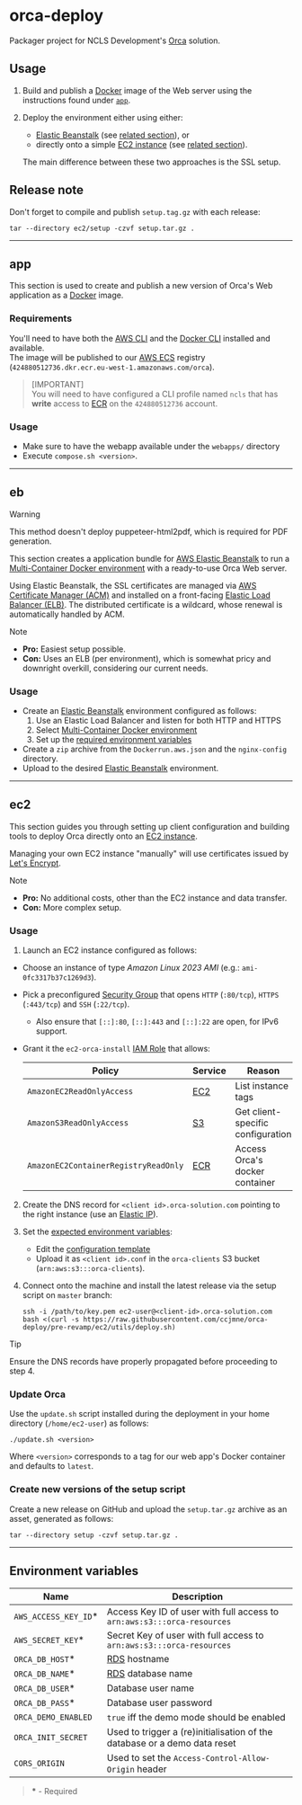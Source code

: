 # orca-deploy

Packager project for NCLS Development's [Orca](https://www.orca-solution.com/) solution.

## Usage

1. Build and publish a [Docker](https://www.docker.com/) image of the Web server using the instructions found under [`app`](./app/README.md).
2. Deploy the environment either using either:

   - [Elastic Beanstalk](https://aws.amazon.com/elasticbeanstalk/) (see [related section](./eb/README.md)), or
   - directly onto a simple [EC2 instance](https://aws.amazon.com/ec2/) (see [related section](./ec2/README.md)).

   The main difference between these two approaches is the SSL setup.

## Release note

Don't forget to compile and publish `setup.tag.gz` with each release:

```shell
tar --directory ec2/setup -czvf setup.tar.gz .
```

---

## app

This section is used to create and publish a new version of Orca's Web application as a [Docker](https://www.docker.com/) image.

### Requirements

You'll need to have both the [AWS CLI](https://aws.amazon.com/cli/) and the [Docker CLI](https://docs.docker.com/engine/reference/commandline/cli/) installed and available.  
The image will be published to our [AWS ECS](https://aws.amazon.com/ecs/) registry (`424880512736.dkr.ecr.eu-west-1.amazonaws.com/orca`).

> [IMPORTANT]  
> You will need to have configured a CLI profile named `ncls` that has **write** access to [ECR](https://aws.amazon.com/ecr/) on the `424880512736` account.

### Usage

- Make sure to have the webapp available under the `webapps/` directory
- Execute `compose.sh <version>`.

---

## eb

> [!WARNING]  
> This method doesn't deploy puppeteer-html2pdf, which is required for PDF generation.

This section creates a application bundle for [AWS Elastic Beanstalk](https://aws.amazon.com/elasticbeanstalk/) to run a [Multi-Container Docker environment](http://docs.aws.amazon.com/elasticbeanstalk/latest/dg/create_deploy_docker_ecs.html) with a ready-to-use Orca Web server.

Using Elastic Beanstalk, the SSL certificates are managed via [AWS Certificate Manager (ACM)](https://aws.amazon.com/certificate-manager/) and installed on a front-facing [Elastic Load Balancer (ELB)](https://aws.amazon.com/elasticloadbalancing/). The distributed certificate is a wildcard, whose renewal is automatically handled by ACM.

> [!NOTE]
>
> - **Pro:** Easiest setup possible.
> - **Con:** Uses an ELB (per environment), which is somewhat pricy and downright overkill, considering our current needs.

### Usage

- Create an [Elastic Beanstalk](https://aws.amazon.com/elasticbeanstalk/) environment configured as follows:
  1. Use an Elastic Load Balancer and listen for both HTTP and HTTPS
  2. Select [Multi-Container Docker environment](http://docs.aws.amazon.com/elasticbeanstalk/latest/dg/create_deploy_docker_ecs.html)
  3. Set up the [required environment variables](#environment-variables)
- Create a `zip` archive from the `Dockerrun.aws.json` and the `nginx-config` directory.
- Upload to the desired [Elastic Beanstalk](https://aws.amazon.com/elasticbeanstalk/) environment.

---

## ec2

This section guides you through setting up client configuration and building tools to deploy Orca directly onto an [EC2 instance](https://aws.amazon.com/ec2/).

Managing your own EC2 instance "manually" will use certificates issued by [Let's Encrypt](https://letsencrypt.org/).

> [!NOTE]
>
> - **Pro:** No additional costs, other than the EC2 instance and data transfer.
> - **Con:** More complex setup.

### Usage

1. Launch an EC2 instance configured as follows:

- Choose an instance of type _Amazon Linux 2023 AMI_ (e.g.: `ami-0fc3317b37c1269d3`).
- Pick a preconfigured [Security Group](http://docs.aws.amazon.com/AWSEC2/latest/UserGuide/using-network-security.html) that opens `HTTP` (`:80/tcp`), `HTTPS` (`:443/tcp`) and `SSH` (`:22/tcp`).

  - Also ensure that `[::]:80`, `[::]:443` and `[::]:22` are open, for IPv6 support.

- Grant it the `ec2-orca-install` [IAM Role](https://docs.aws.amazon.com/IAM/latest/UserGuide/id_roles.html) that allows:

  | Policy                               | Service                           | Reason                            |
  | ------------------------------------ | --------------------------------- | --------------------------------- |
  | `AmazonEC2ReadOnlyAccess`            | [EC2](https://aws.amazon.com/ec2) | List instance tags                |
  | `AmazonS3ReadOnlyAccess`             | [S3](https://aws.amazon.com/s3)   | Get client-specific configuration |
  | `AmazonEC2ContainerRegistryReadOnly` | [ECR](https://aws.amazon.com/ecr) | Access Orca's docker container    |

2. Create the DNS record for `<client id>.orca-solution.com` pointing to the right instance (use an [Elastic IP](http://docs.aws.amazon.com/AWSEC2/latest/UserGuide/elastic-ip-addresses-eip.html)).
3. Set the [expected environment variables](#environment-variables):

   - Edit the [configuration template](/ec2/utils/orca.conf.tpl)
   - Upload it as `<client id>.conf` in the `orca-clients` S3 bucket (`arn:aws:s3:::orca-clients`).

4. Connect onto the machine and install the latest release via the setup script on `master` branch:

   ```shell
   ssh -i /path/to/key.pem ec2-user@<client-id>.orca-solution.com
   bash <(curl -s https://raw.githubusercontent.com/ccjmne/orca-deploy/pre-revamp/ec2/utils/deploy.sh)
   ```

> [!TIP]  
> Ensure the DNS records have properly propagated before proceeding to step 4.

### Update Orca

Use the `update.sh` script installed during the deployment in your home directory (`/home/ec2-user`) as follows:

```shell
./update.sh <version>
```

Where `<version>` corresponds to a tag for our web app's Docker container and defaults to `latest`.

### Create new versions of the setup script

Create a new release on GitHub and upload the `setup.tar.gz` archive as an asset, generated as follows:

```shell
tar --directory setup -czvf setup.tar.gz .
```

---

## Environment variables

| Name                  | Description                                                               |
| --------------------- | ------------------------------------------------------------------------- |
| `AWS_ACCESS_KEY_ID`\* | Access Key ID of user with full access to `arn:aws:s3:::orca-resources`   |
| `AWS_SECRET_KEY`\*    | Secret Key of user with full access to `arn:aws:s3:::orca-resources`      |
| `ORCA_DB_HOST`\*      | [RDS](https://aws.amazon.com/rds/) hostname                               |
| `ORCA_DB_NAME`\*      | [RDS](https://aws.amazon.com/rds/) database name                          |
| `ORCA_DB_USER`\*      | Database user name                                                        |
| `ORCA_DB_PASS`\*      | Database user password                                                    |
| `ORCA_DEMO_ENABLED`   | `true` iff the demo mode should be enabled                                |
| `ORCA_INIT_SECRET`    | Used to trigger a (re)initialisation of the database or a demo data reset |
| `CORS_ORIGIN`         | Used to set the `Access-Control-Allow-Origin` header                      |

> **\*** - Required

